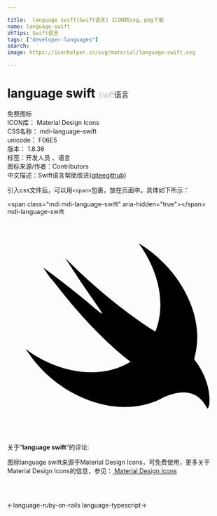 ```yaml
---

title:  language swift(Swift语言) ICON转svg、png下载
name: language-swift
zhTips: Swift语言
tags: ["developer-languages"]
search: 
image: https://iconhelper.cn/svg/material/language-swift.svg

---
```


# language swift  <small style="font-size: 60%;font-weight: 100">Swift语言</small>


<div class="detail-page">
<p>
<span><span class="badge-success badge">免费图标</span> </span>
<br/>
<span>
ICON库：
<span class="badge-secondary badge">Material Design Icons</span> 
</span>
<br/>
<span>
CSS名称：
<span class="badge-secondary badge">mdi-language-swift</span> 
</span>
<br/>
<span>
unicode：
<span class="badge-secondary badge">F06E5</span> 
<copy-btn content='F06E5' btn-title=""></copy-btn>
<copy-btn :content='String.fromCodePoint(parseInt("F06E5", 16))' btn-title="复制U"></copy-btn>
</span>
<br/>
<span>
版本：
<span class="badge-secondary badge">1.8.36</span> 
</span><br/><span>标签：<span class="badge-light badge"><router-link to="/tags/developer-languages.html">开发人员 、语言</router-link></span></span>
<br/>
<span>图标来源/作者：<span class="badge-light badge">Contributors</span></span> 
<br/>
<span class="zh-detail">中文描述：<span class="badge-primary badge">Swift语言</span><span class="help-link"><span>帮助改进</span>(<a href="https://gitee.com/liuwave/icon-helper/edit/master/json/material/language-swift.json" target="_blank" rel="noopener noreferrer">gitee</a><a href="https://github.com/liuwave/icon-helper/edit/master/json/material/language-swift.json" target="_blank" rel="noopener noreferrer">github</a></span>)</span><br/>
</p>
</div>
<div class="alert alert-dark">
  <i class="mdi mdi-language-swift mdi-48px"></i>
  <i class="mdi mdi-language-swift mdi-36px"></i>
  <i class="mdi mdi-language-swift mdi-24px"></i>
  <i class="mdi mdi-language-swift mdi-18px"></i>
</div>
<div>
  <p>引入css文件后，可以用<code>&lt;span&gt;</code>包裹，放在页面中。具体如下所示：    
  </p>
  <div class="alert alert-primary" style="font-size: 14px">
    &lt;span class="mdi mdi-language-swift" aria-hidden="true"&gt;&lt;/span&gt;
    <copy-btn content='<span class="mdi mdi-language-swift" aria-hidden="true"></span>'></copy-btn>
  </div>
  <div class="alert alert-secondary">
    <i class="mdi mdi-language-swift"
    style="font-size: 24px"
    aria-hidden="true"></i> mdi-language-swift
    <copy-btn content="mdi-language-swift" btn-title="复制图标名称"></copy-btn>
  </div>
</div>
<div id="svg" class="svg-wrap">
<svg xmlns="http://www.w3.org/2000/svg" viewBox="0 0 24 24"><path d="M17.09,19.72C14.73,21.08 11.5,21.22 8.23,19.82C5.59,18.7 3.4,16.74 2,14.5C2.67,15.05 3.46,15.5 4.3,15.9C7.67,17.47 11.03,17.36 13.4,15.9C10.03,13.31 7.16,9.94 5.03,7.19C4.58,6.74 4.25,6.18 3.91,5.68C12.19,11.73 11.83,13.27 6.32,4.67C11.21,9.61 15.75,12.41 15.75,12.41C15.91,12.5 16,12.57 16.11,12.63C16.21,12.38 16.3,12.12 16.37,11.85C17.16,9 16.26,5.73 14.29,3.04C18.84,5.79 21.54,10.95 20.41,15.28C20.38,15.39 20.35,15.5 20.36,15.67C22.6,18.5 22,21.45 21.71,20.89C20.5,18.5 18.23,19.24 17.09,19.72V19.72Z" /></svg>
</div>
<detail full-name='mdi-language-swift'></detail>
<div class="icon-detail__container">
<p>关于“<b>language swift</b>”的评论:</p>
</div>
<Vssue title="关于“language swift”的评论" />    
<div><p>图标language swift来源于Material Design Icons，可免费使用，更多关于 Material Design Icons的信息，参见：<a target="_blank" href="https://iconhelper.cn/material.html"> Material Design Icons</a>
</p></div>

<div style="padding:2rem 0 " class="page-nav"><p class="inner"><span class="prev">←<router-link to="/icon/language-ruby-on-rails.html">language-ruby-on-rails</router-link></span> <span class="next"><router-link to="/icon/language-typescript.html">language-typescript</router-link>→</span></p></div>

